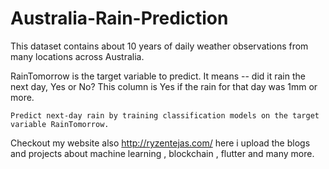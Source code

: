 # Australia-Rain-Prediction

This dataset contains about 10 years of daily weather observations from many locations across Australia.

RainTomorrow is the target variable to predict. It means -- did it rain the next day, Yes or No? This column is Yes if the rain for that day was 1mm or more.

`Predict next-day rain by training classification models on the target variable RainTomorrow.`

Checkout my website also http://ryzentejas.com/
here i upload the blogs and projects about machine learning , blockchain , flutter and many more.
